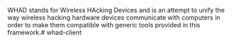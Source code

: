 WHAD stands for Wireless HAcking Devices and is an attempt to unify the way wireless hacking hardware devices communicate with computers in order to make them compatible with generic tools provided in this framework.# whad-client
